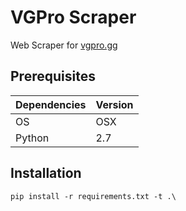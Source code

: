 # VGPro Scraper
Web Scraper for [vgpro.gg](https://vgpro.gg)

## Prerequisites

| Dependencies | Version |
| --- | --- |
| OS | OSX |
| Python | 2.7 |

## Installation

```
pip install -r requirements.txt -t .\
```
